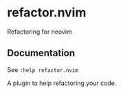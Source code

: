 # refactor.nvim
Refactoring for neovim

## Documentation

See `:help refactor.nvim`

A plugin to help refactoring your code.
